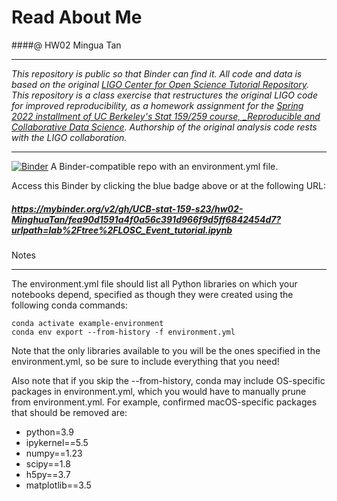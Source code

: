 # Read About Me
####@ HW02 Mingua Tan
***
_This repository is public so that Binder can find it. All code and data is based on the original [LIGO Center for Open Science Tutorial Repository](https://github.com/losc-tutorial/LOSC_Event_tutorial). This repository is a class exercise that restructures the original LIGO code for improved reproducibility, as a homework assignment for the [Spring 2022 installment of UC Berkeley's Stat 159/259 course, _Reproducible and Collaborative Data Science](https://ucb-stat-159-s22.github.io). Authorship of the original analysis code rests with the LIGO collaboration._
***
[![Binder](https://mybinder.org/badge_logo.svg)](https://mybinder.org/v2/gh/UCB-stat-159-s23/hw02-MinghuaTan/HEAD?labpath=LOSC_Event_tutorial.ipynb)
A Binder-compatible repo with an environment.yml file.

Access this Binder by clicking the blue badge above or at the following URL:
##### https://mybinder.org/v2/gh/UCB-stat-159-s23/hw02-MinghuaTan/fea90d1591a4f0a56c391d966f9d5ff6842454d7?urlpath=lab%2Ftree%2FLOSC_Event_tutorial.ipynb

Notes
****
The environment.yml file should list all Python libraries on which your notebooks depend, specified as though they were created using the following conda commands:

    conda activate example-environment
    conda env export --from-history -f environment.yml

Note that the only libraries available to you will be the ones specified in the environment.yml, so be sure to include everything that you need!

Also note that if you skip the --from-history, conda may include OS-specific packages in environment.yml, which you would have to manually prune from environment.yml. For example, confirmed macOS-specific packages that should be removed are:

  - python=3.9
  - ipykernel==5.5
  - numpy==1.23
  - scipy==1.8
  - h5py==3.7
  - matplotlib==3.5
  
